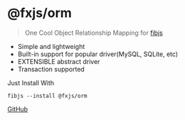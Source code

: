 
# @fxjs/orm

> One Cool Object Relationship Mapping for [fibjs](http://fibjs.org)

* Simple and lightweight
* Built-in support for popular driver(MySQL, SQLite, etc)
* EXTENSIBLE abstract driver
* Transaction supported

Just Install With

```
fibjs --install @fxjs/orm
```

[GitHub](https://github.com/fxjs-modules/orm)
<!-- [Get Started](#quick-start) -->
